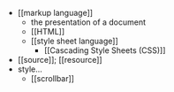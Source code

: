 - [[markup language]]
    - the presentation of a document
    - [[HTML]]
    - [[style sheet language]]
        - [[Cascading Style Sheets (CSS)]]
- [[source]]; [[resource]]
- style...
    - [[scrollbar]]
